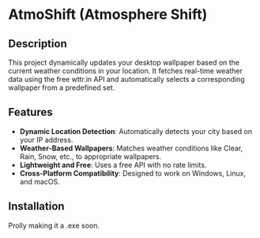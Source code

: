 # AtmoShift (Atmosphere Shift)

## Description
This project dynamically updates your desktop wallpaper based on the current weather conditions in your location. It fetches real-time weather data using the free wttr.in API and automatically selects a corresponding wallpaper from a predefined set.

## Features
- **Dynamic Location Detection**: Automatically detects your city based on your IP address.
- **Weather-Based Wallpapers**: Matches weather conditions like Clear, Rain, Snow, etc., to appropriate wallpapers.
- **Lightweight and Free**: Uses a free API with no rate limits.
- **Cross-Platform Compatibility**: Designed to work on Windows, Linux, and macOS.

## Installation
Prolly making it a .exe soon.
